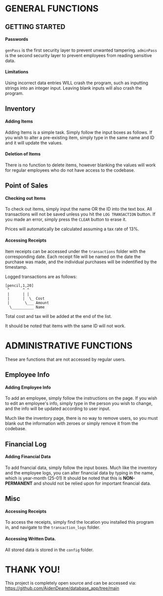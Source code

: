# GENERAL FUNCTIONS

## GETTING STARTED

#### Passwords

```genPass``` is the first security layer to prevent unwanted tampering.
```adminPass``` is the second security layer to prevent employees from reading sensitive data.

#### Limitations

Using incorrect data entries WILL crash the program, such as inputting strings into an integer input.
Leaving blank inputs will also crash the program.

## Inventory

#### Adding Items

Adding Items is a simple task. Simply follow the input boxes as follows.
If you wish to alter a pre-existing item, simply type in the same name and ID and it will update the values. 

#### Deletion of Items

There is no function to delete items, however blanking the values will work for regular employees who do not have access to the codebase.

## Point of Sales

#### Checking out Items

To check out items, simply input the name OR the ID into the text box. All transactions will not be saved unless you hit the ```LOG TRANSACTION``` button. If you made an error, simply press the ```CLEAR``` button to erase it. 

Prices will automatically be calculated assuming a tax rate of 13%.

#### Accessing Receipts

Item receipts can be accessed under the ```transactions``` folder with the corresponding date. Each receipt file will be named on the date the purchase was made, and the individual purchases will be indentified by the timestamp.

Logged transactions are as follows:
```
[pencil,1,20]
 ^      ^ ^
 |      | | 
 |      |  \_ Cost
 |       \___ Amount
  \__________ Name
  ```
  Total cost and tax will be added at the end of the list.

It should be noted that items with the same ID will not work.

# ADMINISTRATIVE FUNCTIONS
These are functions that are not accessed by regular users.
## Employee Info

#### Adding Employee Info

To add an employee, simply follow the instructions on the page. If you wish to edit an employee's info, simply type in the person you wish to change, and the info will be updated according to user input.

Much like the inventory page, there is no way to remove users, so you must blank out the information with zeroes or simply remove it from the codebase.

## Financial Log

#### Adding Financial Data

To add fnancial data, simply follow the input boxes. Much like the inventory and the employee logs, you can alter financial data by typing in the name, which is year-month (25-01) It should be noted that this is **NON-PERMANENT** and should not be relied upon for important financial data.

## Misc

#### Accessing Receipts

To access the receipts, simply find the location you installed this program in, and navigate to the
```transaction_logs```
folder. 

#### Accessing Written Data.

All stored data is stored in the
```config```
folder. 

# THANK YOU!

This project is completely open source and can be accessed via: 
https://github.com/AidenDeane/database_app/tree/main








